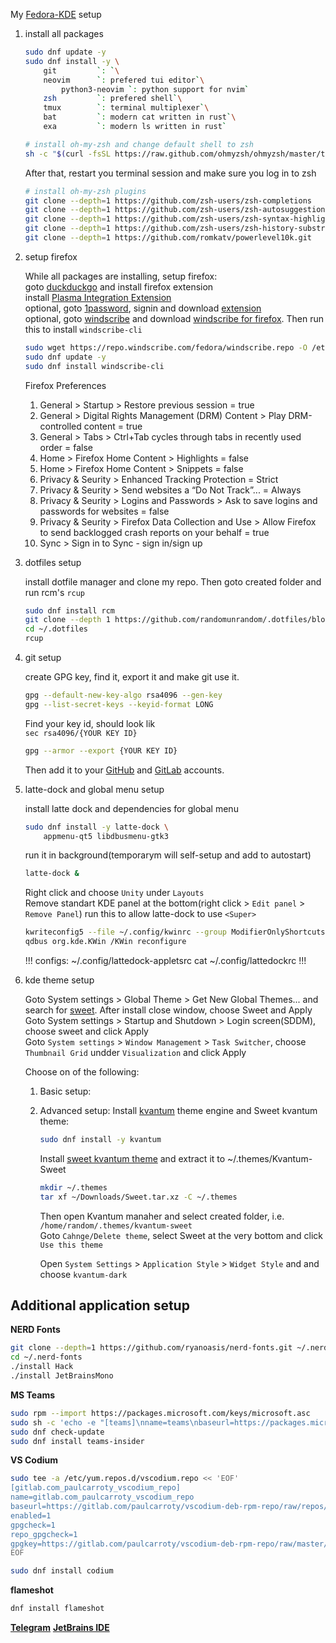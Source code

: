 My [Fedora-KDE](https://spins.fedoraproject.org/kde/) setup

1. install all packages
    ```sh
    sudo dnf update -y
    sudo dnf install -y \
        git         `: `\
        neovim      `: prefered tui editor`\
            python3-neovim `: python support for nvim`
        zsh         `: prefered shell`\
        tmux        `: terminal multiplexer`\
        bat         `: modern cat written in rust`\
        exa         `: modern ls written in rust`

    # install oh-my-zsh and change default shell to zsh
    sh -c "$(curl -fsSL https://raw.github.com/ohmyzsh/ohmyzsh/master/tools/install.sh)"
    ```
    After that, restart you terminal session and make sure you log in to zsh

    ```sh
    # install oh-my-zsh plugins
    git clone --depth=1 https://github.com/zsh-users/zsh-completions              $ZSH_CUSTOM/plugins/zsh-completions
    git clone --depth=1 https://github.com/zsh-users/zsh-autosuggestions          $ZSH_CUSTOM/plugins/zsh-autosuggestions
    git clone --depth=1 https://github.com/zsh-users/zsh-syntax-highlighting.git  $ZSH_CUSTOM/plugins/zsh-syntax-highlighting
    git clone --depth=1 https://github.com/zsh-users/zsh-history-substring-search $ZSH_CUSTOM/plugins/zsh-history-substring-search
    git clone --depth=1 https://github.com/romkatv/powerlevel10k.git              $ZSH_CUSTOM/themes/powerlevel10k
    ```

2. setup firefox

    While all packages are installing, setup firefox:\
    goto [duckduckgo](https://duckduckgo.com/app) and install firefox extension\
    install [Plasma Integration Extension](https://addons.mozilla.org/en-US/firefox/addon/plasma-integration/)\
    optional, goto [1password](https://my.1password.com/signin?l=en), signin and download [extension](https://addons.mozilla.org/en-US/firefox/addon/1password-x-password-manager/)\
    optional, goto [windscribe](https://windscribe.com/download) and download [windscribe for firefox](https://addons.mozilla.org/en-US/firefox/addon/windscribe/). Then run this to install `windscribe-cli`
    ```sh
    sudo wget https://repo.windscribe.com/fedora/windscribe.repo -O /etc/yum.repos.d/windscribe.repo
    sudo dnf update -y
    sudo dnf install windscribe-cli
    ```

    Firefox Preferences
    1. General > Startup > Restore previous session = true
    1. General > Digital Rights Management (DRM) Content > Play DRM-controlled content = true
    1. General > Tabs > Ctrl+Tab cycles through tabs in recently used order = false
    1. Home > Firefox Home Content > Highlights = false
    1. Home > Firefox Home Content > Snippets = false
    1. Privacy & Seurity > Enhanced Tracking Protection = Strict
    1. Privacy & Seurity > Send websites a “Do Not Track”... = Always
    1. Privacy & Seurity > Logins and Passwords > Ask to save logins and passwords for websites = false
    1. Privacy & Seurity > Firefox Data Collection and Use > Allow Firefox to send backlogged crash reports on your behalf = true
    1. Sync > Sign in to Sync - sign in/sign up

3. dotfiles setup

    install dotfile manager and clone my repo. Then goto created folder and run rcm's `rcup`
    ```sh
    sudo dnf install rcm
    git clone --depth 1 https://github.com/randomunrandom/.dotfiles/blob/master/zshrc ~/.dotfiles/
    cd ~/.dotfiles
    rcup
    ```
4. git setup

    create GPG key, find it, export it and make git use it.
    ```sh
    gpg --default-new-key-algo rsa4096 --gen-key
    gpg --list-secret-keys --keyid-format LONG
    ```
    Find your key id, should look lik\
    `sec rsa4096/{YOUR KEY ID}`
    ```sh
    gpg --armor --export {YOUR KEY ID}
    ```
    Then add it to your [GitHub](https://github.com/settings/keys) and [GitLab](https://gitlab.com/profile/gpg_keys) accounts.
5. latte-dock and global menu setup

    install latte dock and dependencies for global menu
    ```sh
    sudo dnf install -y latte-dock \
        appmenu-qt5 libdbusmenu-gtk3
    ```
    run it in background(temporarym will self-setup and add to autostart)
    ```sh
    latte-dock &
    ```
    Right click and choose `Unity` under `Layouts`\
    Remove standart KDE panel at the bottom(right click > `Edit panel` > `Remove Panel`)
    run this to allow latte-dock to use `<Super>`
    ```sh
    kwriteconfig5 --file ~/.config/kwinrc --group ModifierOnlyShortcuts --key Meta "org.kde.lattedock,/Latte,org.kde.LatteDock,activateLauncherMenu"
    qdbus org.kde.KWin /KWin reconfigure
    ```
    !!! configs: ~/.config/lattedock-appletsrc cat ~/.config/lattedockrc !!!

6. kde theme setup

    Goto System settings > Global Theme > Get New Global Themes... and search for [sweet](https://store.kde.org/p/1294729). After install close window, choose Sweet and Apply\
    Goto System settings > Startup and Shutdown > Login screen(SDDM), choose sweet and click Apply\
    Goto `System settings` > `Window Management` > `Task Switcher`, choose `Thumbnail Grid` undder `Visualization` and click Apply

    Choose on of the following:
    1. Basic setup:
    2. Advanced setup:
        Install [kvantum](https://github.com/tsujan/Kvantum) theme engine and Sweet kvantum theme:
        ```sh
        sudo dnf install -y kvantum
        ```
        Install [sweet kvantum theme](https://store.kde.org/p/1294013/) and extract it to ~/.themes/Kvantum-Sweet
        ```sh
        mkdir ~/.themes
        tar xf ~/Downloads/Sweet.tar.xz -C ~/.themes
        ```

        Then open Kvantum manaher and select created folder, i.e. `/home/random/.themes/kvantum-sweet`\
        Goto `Cahnge/Delete theme`, select Sweet at the very bottom and click `Use this theme`

        Open `System Settings` > `Application Style` > `Widget Style` and and choose `kvantum-dark`

Additional application setup
----------------------------
**NERD Fonts**
```sh
git clone --depth=1 https://github.com/ryanoasis/nerd-fonts.git ~/.nerd-fonts
cd ~/.nerd-fonts
./install Hack
./install JetBrainsMono
```

**MS Teams**
```sh
sudo rpm --import https://packages.microsoft.com/keys/microsoft.asc
sudo sh -c 'echo -e "[teams]\nname=teams\nbaseurl=https://packages.microsoft.com/yumrepos/ms-teams\nenabled=1\ngpgcheck=1\ngpgkey=https://packages.microsoft.com/keys/microsoft.asc" > /etc/yum.repos.d/teams.repo'
sudo dnf check-update
sudo dnf install teams-insider
```

**VS Codium**
```sh
sudo tee -a /etc/yum.repos.d/vscodium.repo << 'EOF'
[gitlab.com_paulcarroty_vscodium_repo]
name=gitlab.com_paulcarroty_vscodium_repo
baseurl=https://gitlab.com/paulcarroty/vscodium-deb-rpm-repo/raw/repos/rpms/
enabled=1
gpgcheck=1
repo_gpgcheck=1
gpgkey=https://gitlab.com/paulcarroty/vscodium-deb-rpm-repo/raw/master/pub.gpg
EOF

sudo dnf install codium
```
**flameshot**
```sh
dnf install flameshot
```
**[Telegram](https://desktop.telegram.org/)**
**[JetBrains IDE](https://www.jetbrains.com/)**
